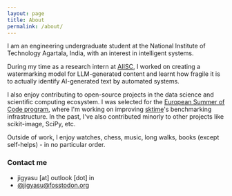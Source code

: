```yaml
---
layout: page
title: About
permalink: /about/
---
```


I am an engineering undergraduate student at the National Institute of Technology Agartala, India, with an interest in intelligent systems.

During my time as a research intern at [AIISC](https://aiisc.ai), I worked on creating a watermarking model for LLM-generated content and learnt how fragile it is to actually identify AI-generated text by automated systems.

I also enjoy contributing to open-source projects in the data science and scientific computing ecosystem. I was selected for the [European Summer of Code program](https://www.linkedin.com/company/european-summer-of-code), where I'm working on improving [sktime](https:/www.sktime.net)'s benchmarking infrastructure. In the past, I've also contributed minorly to other projects like scikit-image, SciPy, etc.

Outside of work, I enjoy watches, chess, music, long walks, books (except self-helps) - in no particular order.

### Contact me

* jigyasu [at] outlook [dot] in
* [@jigyasu@fosstodon.org](https://fosstodon.org/@jigyasu)
